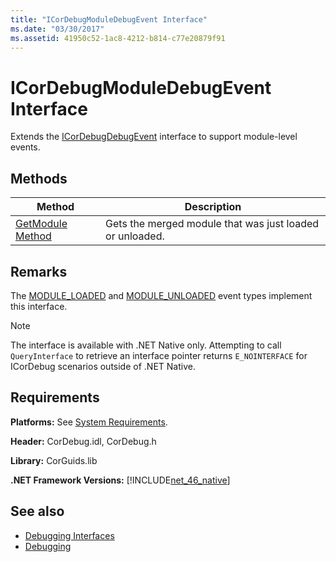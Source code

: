 ```yaml
---
title: "ICorDebugModuleDebugEvent Interface"
ms.date: "03/30/2017"
ms.assetid: 41950c52-1ac8-4212-b814-c77e20879f91
---
```

# ICorDebugModuleDebugEvent Interface
Extends the [ICorDebugDebugEvent](../../../../docs/framework/unmanaged-api/debugging/icordebugdebugevent-interface.md) interface to support module-level events.  
  
## Methods  
  
|Method|Description|  
|------------|-----------------|  
|[GetModule Method](../../../../docs/framework/unmanaged-api/debugging/icordebugmoduledebugevent-getmodule-method.md)|Gets the merged module that was just loaded or unloaded.|  
  
## Remarks  
 The [MODULE_LOADED](../../../../docs/framework/unmanaged-api/debugging/cordebugdebugeventkind-enumeration.md) and [MODULE_UNLOADED](../../../../docs/framework/unmanaged-api/debugging/cordebugdebugeventkind-enumeration.md) event types implement this interface.  
  
> [!NOTE]
> The interface is available with .NET Native only. Attempting to call `QueryInterface` to retrieve an interface pointer returns `E_NOINTERFACE` for ICorDebug scenarios outside of .NET Native.  
  
## Requirements  
 **Platforms:** See [System Requirements](../../../../docs/framework/get-started/system-requirements.md).  
  
 **Header:** CorDebug.idl, CorDebug.h  
  
 **Library:** CorGuids.lib  
  
 **.NET Framework Versions:** [!INCLUDE[net_46_native](../../../../includes/net-46-native-md.md)]  
  
## See also

- [Debugging Interfaces](../../../../docs/framework/unmanaged-api/debugging/debugging-interfaces.md)
- [Debugging](../../../../docs/framework/unmanaged-api/debugging/index.md)
